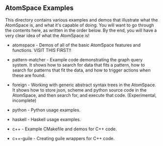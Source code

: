 AtomSpace Examples
------------------

This directory contains various examples and demos that illustrate
what the AtomSpace is, and what it's capable of doing.  You will
want to go through the contents here, as written in the order below.
By the end, you will have a very clear idea of what the AtomSpace is!

* atomspace     - Demos of all of the basic AtomSpace features and
                  functions. VISIT THIS FIRST!!

* pattern-matcher - Example code demonstrating the graph query system.
                  It shows how to search for data that fits a pattern,
                  how to search for patterns that fit the data, and
                  how to trigger actions when these are found.

* foreign       - Working with generic abstract syntax trees in the
                  AtomSpace. It shows how to store json, scheme and
                  python source code in the AtomSpace, and then search
                  for, and execute that code. (Experimental, incomplete)

* python        - Python usage examples.
* haskell       - Haskell usage examples.

* c++           - Example CMakefile and demos for C++ code.
* c++-guile     - Creating guile wrappers for C++ code.

